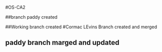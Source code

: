 #OS-CA2

##branch paddy created

##Working branch created
#Cormac LEvins Branch created and merged
## paddy branch marged and updated
